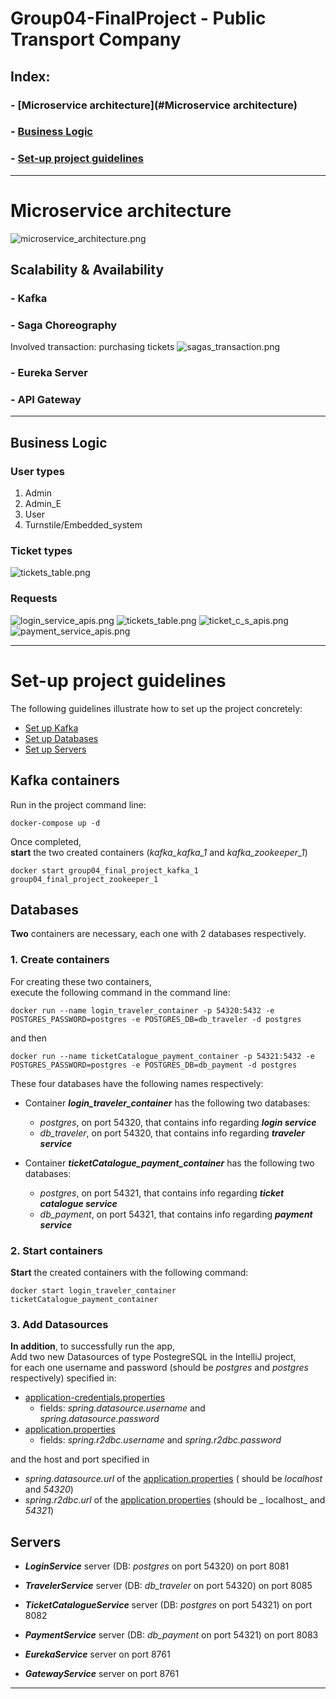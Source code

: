 # Group04-FinalProject - Public Transport Company

## Index:

### -  [Microservice architecture](#Microservice architecture)

### - [Business Logic](#business-logic)

### - [Set-up project guidelines](#set-up-project-guidelines)

------------------------------------------------------

# Microservice architecture

![microservice_architecture.png](z_readme/img/microservices_architecture.png)

## Scalability & Availability

### - Kafka
### - Saga Choreography
Involved transaction: purchasing tickets
![sagas_transaction.png](z_readme/img/sagas_transaction.png)


### - Eureka Server
### - API Gateway


---------------------------------------------------
## Business Logic

### User types
1) Admin
2) Admin_E
3) User
4) Turnstile/Embedded_system




### Ticket types
![tickets_table.png](z_readme/img/tickets_table.png)


### Requests
![login_service_apis.png](z_readme/img/login_service_apis.png)
![tickets_table.png](z_readme/img/ts_apis.png)
![ticket_c_s_apis.png](z_readme/img/ticket_c_s_apis.png)
![payment_service_apis.png](z_readme/img/payment_service_apis.png)




------------------------------------------------------

# Set-up project guidelines

The following guidelines illustrate how to set up the project concretely:

- [Set up Kafka](#kafka-containers)
- [Set up Databases](#databases)
- [Set up Servers](#servers)

## Kafka containers

Run in the project command line:

`docker-compose up -d`

Once completed,<br>
**start** the two created containers (_kafka_kafka_1_ and _kafka_zookeeper_1_)

`docker start group04_final_project_kafka_1 group04_final_project_zookeeper_1`

## Databases

**Two** containers are necessary, each one with 2 databases respectively.

### 1. Create containers

For creating these two containers, <br>
execute the following command in the command line:

`docker run --name login_traveler_container -p 54320:5432 -e POSTGRES_PASSWORD=postgres -e POSTGRES_DB=db_traveler -d postgres`

and then

`docker run --name ticketCatalogue_payment_container -p 54321:5432 -e POSTGRES_PASSWORD=postgres -e POSTGRES_DB=db_payment -d postgres`

These four databases have the following names respectively: <br>

- Container _**login_traveler_container**_ has the following two databases:
    * _postgres_, on port 54320, that contains info regarding **_login service_**
    * _db_traveler_, on port 54320, that contains info regarding **_traveler service_**

- Container _**ticketCatalogue_payment_container**_ has the following two databases:
    * _postgres_, on port 54321, that contains info regarding **_ticket catalogue service_**
    * _db_payment_, on port 54321, that contains info regarding **_payment service_**

### 2. Start containers

**Start** the created containers with the following command:

`docker start login_traveler_container ticketCatalogue_payment_container`

### 3. Add Datasources

**In addition**, to successfully run the app,<br>
Add two new Datasources of type PostegreSQL in the IntelliJ project, <br>
for each one username and password (should be _postgres_ and _postgres_ respectively) specified in:

- [application-credentials.properties](login_service/src/main/resources/application-credentials.properties)
    - fields: _spring.datasource.username_ and _spring.datasource.password_
- [application.properties](ticket_catalogue_service/src/main/resources/application.properties)
    - fields: _spring.r2dbc.username_ and _spring.r2dbc.password_

and the host and port specified in

- _spring.datasource.url_ of the [application.properties](login_service/src/main/resources/application.properties) (
  should be _localhost_ and _54320_)
- _spring.r2dbc.url_ of
  the [application.properties](ticket_catalogue_service/src/main/resources/application.properties) (should be _
  localhost_ and _54321_)

## Servers

* **_LoginService_** server (DB: _postgres_  on port 54320) on port 8081
* **_TravelerService_** server (DB: _db_traveler_ on port 54320) on port 8085

* **_TicketCatalogueService_** server (DB: _postgres_  on port 54321) on port 8082
* **_PaymentService_** server (DB: _db_payment_ on port 54321) on port 8083
* **_EurekaService_** server on port 8761
* **_GatewayService_** server on port 8761

------------------------------------
